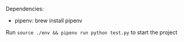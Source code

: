 Dependencies:
- pipenv: brew install pipenv

Run `source ./env && pipenv run python test.py` to start the project
